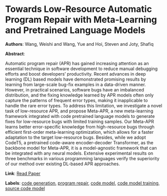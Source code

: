# Towards Low-Resource Automatic Program Repair with Meta-Learning and Pretrained Language Models

**Authors**: Wang, Weishi and Wang, Yue and Hoi, Steven and Joty, Shafiq

**Abstract**:

Automatic program repair (APR) has gained increasing attention as an essential technique in software development to reduce manual debugging efforts and boost developers’ productivity. Recent advances in deep learning (DL) based models have demonstrated promising results by learning from large-scale bug-fix examples in a data-driven manner. However, in practical scenarios, software bugs have an imbalanced distribution, and the fixing knowledge learned by APR models often only capture the patterns of frequent error types, making it inapplicable to handle the rare error types. To address this limitation, we investigate a novel task of low-resource APR, and propose Meta-APR, a new meta-learning framework integrated with code pretrained language models to generate fixes for low-resource bugs with limited training samples. Our Meta-APR learns better error-specific knowledge from high-resource bugs through efficient first-order meta-learning optimization, which allows for a faster adaptation to the target low-resource bugs. Besides, while we adopt CodeT5, a pretrained code-aware encoder-decoder Transformer, as the backbone model for Meta-APR, it is a model-agnostic framework that can be integrated with any neural models. Extensive experimental results on three benchmarks in various programming languages verify the superiority of our method over existing DL-based APR approaches.

**Link**: [Read Paper](https://doi.org/10.18653/v1/2023.emnlp-main.430)

**Labels**: [code generation](../../labels/code_generation.md), [program repair](../../labels/program_repair.md), [code model](../../labels/code_model.md), [code model training](../../labels/code_model_training.md), [source code model](../../labels/source_code_model.md)
